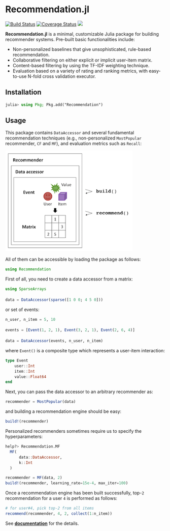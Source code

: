 # Recommendation.jl

[![Build Status](https://travis-ci.org/takuti/Recommendation.jl.svg?branch=master)](https://travis-ci.org/takuti/Recommendation.jl) 
[![Coverage Status](https://coveralls.io/repos/github/takuti/Recommendation.jl/badge.svg?branch=master)](https://coveralls.io/github/takuti/Recommendation.jl?branch=master)
[![](https://img.shields.io/badge/docs-latest-blue.svg)](https://takuti.github.io/Recommendation.jl/latest/)

**Recommendation.jl** is a minimal, customizable Julia package for building recommender systems. Pre-built basic functionalities include:

- Non-personalized baselines that give unsophisticated, rule-based recommendation.
- Collaborative filtering on either explicit or implicit user-item matrix.
- Content-based filtering by using the TF-IDF weighting technique.
- Evaluation based on a variety of rating and ranking metrics, with easy-to-use N-fold cross validation executor.

## Installation

```julia
julia> using Pkg; Pkg.add("Recommendation")
```

## Usage

This package contains `DataAccessor` and several fundamental recommendation techniques (e.g., non-personalized `MostPopular` recommender, `CF` and `MF`), and evaluation metrics such as `Recall`: 

<img src="docs/src/assets/images/overview.png" width="400px" alt="overview" />

All of them can be accessible by loading the package as follows:

```julia
using Recommendation
```

First of all, you need to create a data accessor from a matrix:

```julia
using SparseArrays

data = DataAccessor(sparse([1 0 0; 4 5 0]))
```

or set of events:

```julia
n_user, n_item = 5, 10

events = [Event(1, 2, 1), Event(3, 2, 1), Event(2, 6, 4)]

data = DataAccessor(events, n_user, n_item)
```

where `Event()` is a composite type which represents a user-item interaction:

```julia
type Event
    user::Int
    item::Int
    value::Float64
end
```

Next, you can pass the data accessor to an arbitrary recommender as:

```julia
recommender = MostPopular(data)
```

and building a recommendation engine should be easy:

```julia
build!(recommender)
```

Personalized recommenders sometimes require us to specify the hyperparameters:

```julia
help?> Recommendation.MF
  MF(
      data::DataAccessor,
      k::Int
  )
```

```julia
recommender = MF(data, 2)
build!(recommender, learning_rate=15e-4, max_iter=100)
```

Once a recommendation engine has been built successfully, top-`2` recommendation for a user `4` is performed as follows:

```julia
# for user#4, pick top-2 from all items
recommend(recommender, 4, 2, collect(1:n_item))
```

See [**documentation**](https://takuti.github.io/Recommendation.jl/latest/) for the details.
